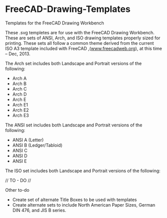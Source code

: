 FreeCAD-Drawing-Templates
=========================

Templates for the FreeCAD Drawing Workbench

These .svg templetes are for use with the FreeCAD Drawing Workbench. These are sets of  ANSI, Arch, and ISO drawing templates properly sized for printing. These sets all follow a common theme derived from the current ISO A3 template included with FreeCAD ,(www.freecadweb.org), at this time – Dec, 2013.

The Arch set includes both Landscape and Portrait versions of the following:

  * Arch A
  * Arch B
  * Arch C
  * Arch D
  * Arch E
  * Arch E1
  * Arch E2
  * Arch E3


The ANSI set includes both Landscape and Portrait versions of the following:
  * ANSI A (Letter)
  * ANSI B (Ledger/Tabloid)
  * ANSI C
  * ANSI D
  * ANSI E

The ISO set includes both Landscape and Portrait versions of the following:

// TO - DO //


Other to-do

  * Create set of alternate Title Boxes to be used with templates
  * Create alternate sets to include North American Paper Sizes, German DIN 476, and JIS B series.



